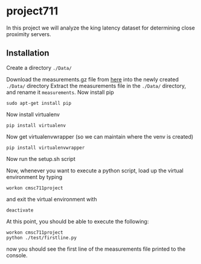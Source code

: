 # project711
In this project we will analyze the king latency dataset for determining close proximity servers.

## Installation
Create a directory `./Data/`

Download the measurements.gz file from [here](https://pdos.csail.mit.edu/archive/p2psim/kingdata/) into the newly created `./Data/` directory
Extract the measurements file in the `./Data/` directory, and rename it `measurements`.
Now install pip
```
sudo apt-get install pip
```
Now install virtualenv
```
pip install virtualenv
```
Now get virtualenvwrapper (so we can maintain where the venv is created)
```
pip install virtualenvwrapper
```
Now run the setup.sh script

Now, whenever you want to execute a python script, load up the virtual environment by typing
```
workon cmsc711project
```
and exit the virtual environment with
```
deactivate
```
At this point, you should be able to execute the following:
```
workon cmsc711project
python ./test/firstline.py
```
now you should see the first line of the measurements file printed to the console.
